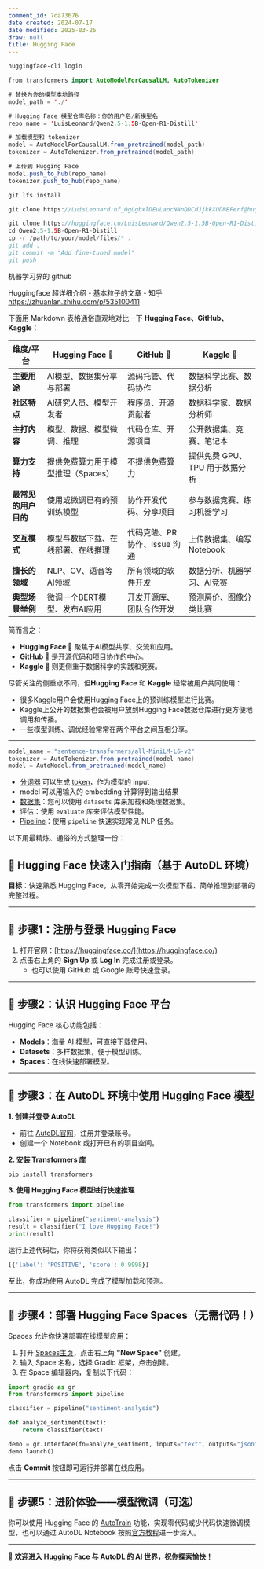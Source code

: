 ```yaml
---
comment_id: 7ca73676
date created: 2024-07-17
date modified: 2025-03-26
draw: null
title: Hugging Face
---
```

```bash
huggingface-cli login
```


```Java
from transformers import AutoModelForCausalLM, AutoTokenizer

# 替换为你的模型本地路径
model_path = './'

# Hugging Face 模型仓库名称：你的用户名/新模型名
repo_name = 'LuisLeonard/Qwen2.5-1.5B-Open-R1-Distill'

# 加载模型和 tokenizer
model = AutoModelForCausalLM.from_pretrained(model_path)
tokenizer = AutoTokenizer.from_pretrained(model_path)

# 上传到 Hugging Face
model.push_to_hub(repo_name)
tokenizer.push_to_hub(repo_name)

```

```Java
git lfs install

git clone https://LuisLeonard: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@huggingface.co/LuisLeonard/Qwen2.5-1.5B-Open-R1-Distill

git clone https://huggingface.co/LuisLeonard/Qwen2.5-1.5B-Open-R1-Distill
cd Qwen2.5-1.5B-Open-R1-Distill
cp -r /path/to/your/model/files/* .
git add .
git commit -m "Add fine-tuned model"
git push

```

机器学习界的 github

Huggingface 超详细介绍 - 基本粒子的文章 - 知乎  
https://zhuanlan.zhihu.com/p/535100411

下面用 Markdown 表格通俗直观地对比一下 **Hugging Face、GitHub、Kaggle**：

|维度/平台|Hugging Face 🤗|GitHub 🐙|Kaggle 🥇|
|---|---|---|---|
|**主要用途**|AI模型、数据集分享与部署|源码托管、代码协作|数据科学比赛、数据分析|
|**社区特点**|AI研究人员、模型开发者|程序员、开源贡献者|数据科学家、数据分析师|
|**主打内容**|模型、数据、模型微调、推理|代码仓库、开源项目|公开数据集、竞赛、笔记本|
|**算力支持**|提供免费算力用于模型推理（Spaces）|不提供免费算力|提供免费 GPU、TPU 用于数据分析|
|**最常见的用户目的**|使用或微调已有的预训练模型|协作开发代码、分享项目|参与数据竞赛、练习机器学习|
|**交互模式**|模型与数据下载、在线部署、在线推理|代码克隆、PR 协作、Issue 沟通|上传数据集、编写 Notebook|
|**擅长的领域**|NLP、CV、语音等AI领域|所有领域的软件开发|数据分析、机器学习、AI竞赛|
|**典型场景举例**|微调一个BERT模型、发布AI应用|开发开源库、团队合作开发|预测房价、图像分类比赛|

简而言之：

- **Hugging Face 🤗** 聚焦于AI模型共享、交流和应用。
- **GitHub 🐙** 是开源代码和项目协作的中心。
- **Kaggle 🥇** 则更侧重于数据科学的实践和竞赛。

尽管关注的侧重点不同，但**Hugging Face** 和 **Kaggle** 经常被用户共同使用：

- 很多Kaggle用户会使用Hugging Face上的预训练模型进行比赛。
- Kaggle上公开的数据集也会被用户放到Hugging Face数据仓库进行更方便地调用和传播。
- 一些模型训练、调优经验常常在两个平台之间互相分享。

___

```java
model_name = "sentence-transformers/all-MiniLM-L6-v2" 
tokenizer = AutoTokenizer.from_pretrained(model_name) 
model = AutoModel.from_pretrained(model_name)
```

- [分词器](分词器.md) 可以生成 [token](token.md)，作为模型的 input
- model 可以用输入的 embedding 计算得到输出结果
- [数据集](数据集.md)：您可以使用 `datasets` 库来加载和处理数据集。
- 评估：使用 `evaluate` 库来评估模型性能。
- [Pipeline](Pipeline.md)：使用 `pipeline` 快速实现常见 NLP 任务。

以下用最精炼、通俗的方式整理一份：

## 🤗 Hugging Face 快速入门指南（基于 AutoDL 环境）

**目标**：快速熟悉 Hugging Face，从零开始完成一次模型下载、简单推理到部署的完整过程。

---

## 🚩 步骤1：注册与登录 Hugging Face

1. 打开官网：[https://huggingface.co/](https://huggingface.co/)
2. 点击右上角的 **Sign Up** 或 **Log In** 完成注册或登录。
    - 也可以使用 GitHub 或 Google 账号快速登录。

---

## 🚩 步骤2：认识 Hugging Face 平台

Hugging Face 核心功能包括：

- **Models**：海量 AI 模型，可直接下载使用。
- **Datasets**：多样数据集，便于模型训练。
- **Spaces**：在线快速部署模型。

---

## 🚩 步骤3：在 AutoDL 环境中使用 Hugging Face 模型

**1. 创建并登录 AutoDL**

- 前往 [AutoDL官网](https://www.autodl.com/)，注册并登录账号。
- 创建一个 Notebook 或打开已有的项目空间。

**2. 安装 Transformers 库**

```python
pip install transformers
```

**3. 使用 Hugging Face 模型进行快速推理**

```python
from transformers import pipeline

classifier = pipeline("sentiment-analysis")
result = classifier("I love Hugging Face!")
print(result)
```

运行上述代码后，你将获得类似以下输出：

```python
[{'label': 'POSITIVE', 'score': 0.9998}]
```

至此，你成功使用 AutoDL 完成了模型加载和预测。

---

## 🚩 步骤4：部署 Hugging Face Spaces（无需代码！）

Spaces 允许你快速部署在线模型应用：

1. 打开 [Spaces主页](https://huggingface.co/spaces)，点击右上角 **"New Space"** 创建。
2. 输入 Space 名称，选择 Gradio 框架，点击创建。
3. 在 Space 编辑器内，复制以下代码：

```python
import gradio as gr
from transformers import pipeline

classifier = pipeline("sentiment-analysis")

def analyze_sentiment(text):
    return classifier(text)

demo = gr.Interface(fn=analyze_sentiment, inputs="text", outputs="json")
demo.launch()
```

点击 **Commit** 按钮即可运行并部署在线应用。

---

## 🚩 步骤5：进阶体验——模型微调（可选）

你可以使用 Hugging Face 的 [AutoTrain](https://huggingface.co/autotrain) 功能，实现零代码或少代码快速微调模型，也可以通过 AutoDL Notebook 按照[官方教程](https://huggingface.co/docs/transformers/training)进一步深入。

---

🎉 **欢迎进入 Hugging Face 与 AutoDL 的 AI 世界，祝你探索愉快！**
